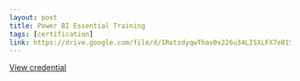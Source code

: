 ```yaml
---
layout: post
title: Power BI Essential Training
tags: [certification]
link: https://drive.google.com/file/d/1RotzdyqwThav0x226u34LISXLFX7eB1S/view?usp=sharing
---
```


<a href="https://drive.google.com/file/d/1RotzdyqwThav0x226u34LISXLFX7eB1S/view?usp=sharing" target="_blank">View credential</a>
